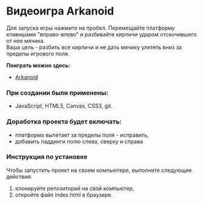 # Видеоигра Arkanoid

Для запуска игры нажмите на пробел. Перемещайте платформу клавишами "вправо-влево" и разбивайте кирпичи ударом отскочившего от нее мячика.  
Ваша цель - разбить все кирпичи и не дать мячику улететь вниз за пределы игрового поля.

**Поиграть можно здесь:**
* [Arkanoid](https://arkanoid-game-two.vercel.app)

### При создании были применены:
* JavaScript, HTML5, Canvas, CSS3, git.

### Доработка проекта будет включать:
* платформа  вылетает за пределы поля - исправить,
* добавить паддинги полю слева, сверху и справа

### Инструкция по установке
Чтобы запустить проект на своем компьютере, выполните следующие действия:
1. клонируйте репозиторий на свой компьютер,
2. откройте файл index.html в браузере.
